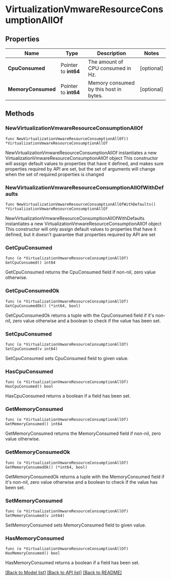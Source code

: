 # VirtualizationVmwareResourceConsumptionAllOf

## Properties

Name | Type | Description | Notes
------------ | ------------- | ------------- | -------------
**CpuConsumed** | Pointer to **int64** | The amount of CPU consumed in Hz. | [optional] 
**MemoryConsumed** | Pointer to **int64** | Memory consumed by this host in bytes. | [optional] 

## Methods

### NewVirtualizationVmwareResourceConsumptionAllOf

`func NewVirtualizationVmwareResourceConsumptionAllOf() *VirtualizationVmwareResourceConsumptionAllOf`

NewVirtualizationVmwareResourceConsumptionAllOf instantiates a new VirtualizationVmwareResourceConsumptionAllOf object
This constructor will assign default values to properties that have it defined,
and makes sure properties required by API are set, but the set of arguments
will change when the set of required properties is changed

### NewVirtualizationVmwareResourceConsumptionAllOfWithDefaults

`func NewVirtualizationVmwareResourceConsumptionAllOfWithDefaults() *VirtualizationVmwareResourceConsumptionAllOf`

NewVirtualizationVmwareResourceConsumptionAllOfWithDefaults instantiates a new VirtualizationVmwareResourceConsumptionAllOf object
This constructor will only assign default values to properties that have it defined,
but it doesn't guarantee that properties required by API are set

### GetCpuConsumed

`func (o *VirtualizationVmwareResourceConsumptionAllOf) GetCpuConsumed() int64`

GetCpuConsumed returns the CpuConsumed field if non-nil, zero value otherwise.

### GetCpuConsumedOk

`func (o *VirtualizationVmwareResourceConsumptionAllOf) GetCpuConsumedOk() (*int64, bool)`

GetCpuConsumedOk returns a tuple with the CpuConsumed field if it's non-nil, zero value otherwise
and a boolean to check if the value has been set.

### SetCpuConsumed

`func (o *VirtualizationVmwareResourceConsumptionAllOf) SetCpuConsumed(v int64)`

SetCpuConsumed sets CpuConsumed field to given value.

### HasCpuConsumed

`func (o *VirtualizationVmwareResourceConsumptionAllOf) HasCpuConsumed() bool`

HasCpuConsumed returns a boolean if a field has been set.

### GetMemoryConsumed

`func (o *VirtualizationVmwareResourceConsumptionAllOf) GetMemoryConsumed() int64`

GetMemoryConsumed returns the MemoryConsumed field if non-nil, zero value otherwise.

### GetMemoryConsumedOk

`func (o *VirtualizationVmwareResourceConsumptionAllOf) GetMemoryConsumedOk() (*int64, bool)`

GetMemoryConsumedOk returns a tuple with the MemoryConsumed field if it's non-nil, zero value otherwise
and a boolean to check if the value has been set.

### SetMemoryConsumed

`func (o *VirtualizationVmwareResourceConsumptionAllOf) SetMemoryConsumed(v int64)`

SetMemoryConsumed sets MemoryConsumed field to given value.

### HasMemoryConsumed

`func (o *VirtualizationVmwareResourceConsumptionAllOf) HasMemoryConsumed() bool`

HasMemoryConsumed returns a boolean if a field has been set.


[[Back to Model list]](../README.md#documentation-for-models) [[Back to API list]](../README.md#documentation-for-api-endpoints) [[Back to README]](../README.md)


